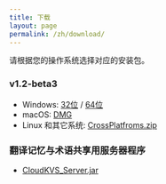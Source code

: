 ```yaml
---
title: 下载
layout: page
permalink: /zh/download/
---
```


请根据您的操作系统选择对应的安装包。

### v1.2-beta3

* Windows: [32位](https://github.com/xulihang/BasicCAT/releases/download/v1.2-beta3/BasicCAT-windows-x86.exe) /  [64位](https://github.com/xulihang/BasicCAT/releases/download/v1.2-beta3/BasicCAT-windows-x64.exe)
* macOS:  [DMG](https://github.com/xulihang/BasicCAT/releases/download/v1.2-beta3/BasicCAT_mac.dmg)
* Linux 和其它系统:  [CrossPlatfroms.zip](https://github.com/xulihang/BasicCAT/releases/download/v1.2-beta3/BasicCAT-crossplatforms.zip)


### 翻译记忆与术语共享用服务器程序

*  [CloudKVS_Server.jar](https://github.com/xulihang/BasicCAT/releases/download/v1.2-beta2/CloudKVS_Server.jar)